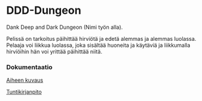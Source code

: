 # DDD-Dungeon

Dank Deep and Dark Dungeon (Nimi työn alla).

Pelissä on tarkoitus päihittää hirviötä ja edetä alemmas ja alemmas luolassa. Pelaaja voi liikkua luolassa, joka sisältää huoneita ja käytäviä ja liikkumalla hirviöihin hän voi yrittää päihittää niitä.

### Dokumentaatio
[Aiheen kuvaus](dokumentaatio/aiheenMaarittely.md)

[Tuntikirjanpito](dokumentaatio/tuntikirjanpito.md)
